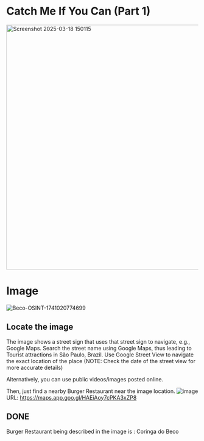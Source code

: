 # Catch Me If You Can (Part 1)

 <img width="644" alt="Screenshot 2025-03-18 150115" src="https://github.com/user-attachments/assets/97c4a86d-e09a-4345-93b1-cae3dea3f99e" />

# Image
![Beco-OSINT-1741020774699](https://github.com/user-attachments/assets/55ea774f-6484-4c10-ae12-b52d1e0643b0)

## Locate the image 

The image shows a street sign that uses that street sign to navigate, e.g., Google Maps.
Search the street name using Google Maps, thus leading to Tourist attractions in São Paulo, Brazil.
Use Google Street View to navigate the exact location of the place (NOTE: Check the date of the street view for more accurate details)

Alternatively, you can use public videos/images posted online.

Then, just find a nearby Burger Restaurant near the image location.
![image](https://github.com/user-attachments/assets/008392f8-f6d6-40a2-b7f8-ee8f7d2dedc4)
URL: https://maps.app.goo.gl/HAEiAoy7cPKA3xZP8

## DONE

Burger Restaurant being described in the image is : Coringa do Beco

